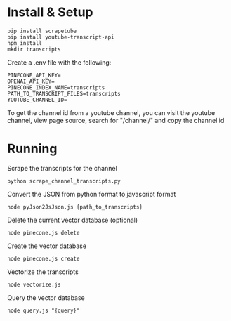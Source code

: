 # Install & Setup

```pwsh
pip install scrapetube
pip install youtube-transcript-api
npm install
mkdir transcripts
```

Create a .env file with the following:
```pwsh
PINECONE_API_KEY=
OPENAI_API_KEY=
PINECONE_INDEX_NAME=transcripts
PATH_TO_TRANSCRIPT_FILES=transcripts
YOUTUBE_CHANNEL_ID=
```

To get the channel id from a youtube channel, you can visit the youtube channel, view page source, search for "/channel/" and copy the channel id

# Running

Scrape the transcripts for the channel
```pwsh
python scrape_channel_transcripts.py
```

Convert the JSON from python format to javascript format
```pwsh
node pyJson2JsJson.js {path_to_transcripts}
```

Delete the current vector database (optional)
```pwsh
node pinecone.js delete
```

Create the vector database
```pwsh
node pinecone.js create
```

Vectorize the transcripts
```pwsh
node vectorize.js
```

Query the vector database
```pwsh
node query.js "{query}"
```

